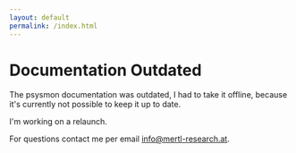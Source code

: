 ```yaml
---
layout: default
permalink: /index.html
---
```

# Documentation Outdated

The psysmon documentation was outdated, I had to take it offline, because it's currently not possible to keep it up to date.

I'm working on a relaunch.

For questions contact me per email [info@mertl-research.at](mailto:info@mertl-research.at).

